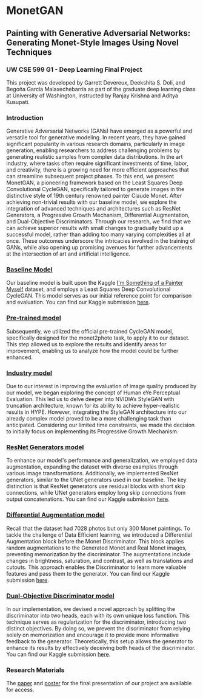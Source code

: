 # MonetGAN 
## Painting with Generative Adversarial Networks: Generating Monet-Style Images Using Novel Techniques
### UW CSE 599 G1 - Deep Learning Final Project
This project was developed by Garrett Devereux, Deekshita S. Doli, and Begoña García Malaxechebarría as part of the graduate deep learning class at University of Washington, instructed by Ranjay Krishna and Aditya Kusupati.

### Introduction
Generative Adversarial Networks (GANs) have emerged as a powerful and versatile tool for generative modeling. In recent years, they have gained significant popularity in various research domains, particularly in image generation, enabling researchers to address challenging problems by generating realistic samples from complex data distributions. In the art industry, where tasks often require significant investments of time, labor, and creativity, there is a growing need for more efficient approaches that can streamline subsequent project phases. To this end, we present MonetGAN, a pioneering framework based on the Least Squares Deep Convolutional CycleGAN, specifically tailored to generate images in the distinctive style of 19th century renowned painter Claude Monet. After achieving non-trivial results with our baseline model, we explore the integration of advanced techniques and architectures such as ResNet Generators, a Progressive Growth Mechanism, Differential Augmentation, and Dual-Objective Discriminators. Through our research, we find that we can achieve superior results with small changes to gradually build up a successful model, rather than adding too many varying complexities all at once. These outcomes underscore the intricacies involved in the training of GANs, while also opening up promising avenues for further advancements at the intersection of art and artificial intelligence.

### [Baseline Model](https://github.com/begogar99/MonetGAN/blob/main/MonetGAN_Baseline.ipynb)
Our baseline model is built upon the Kaggle [I'm Something of a Painter Myself](https://www.kaggle.com/competitions/gan-getting-started) dataset, and employs a Least Squares Deep Convolutional CycleGAN. This model serves as our initial reference point for comparison and evaluation. You can find our Kaggle submission [here](https://www.kaggle.com/code/garrettdevereux/uw-deep-learning-monetganv1).

### [Pre-trained model](https://github.com/begogar99/MonetGAN/blob/main/MonetGAN_Pretrained.ipynb)
Subsequently, we utilized the official pre-trained CycleGAN model, specifically designed for the monet2photo task, to apply it to our dataset. This step allowed us to explore the results and identify areas for improvement, enabling us to analyze how the model could be further enhanced.

### [Industry model](https://github.com/begogar99/MonetGAN/blob/main/MonetGAN_Industry.ipynb)
Due to our interest in improving the evaluation of image quality produced by our model, we began exploring the concept of Human eYe Perceptual Evaluation. This led us to delve deeper into NVIDIA’s StyleGAN with truncation architecture, known for its ability to achieve hyper-realistic results in HYPE. However, integrating the StyleGAN architecture into our already complex model proved to be a more challenging task than anticipated. Considering our limited time constraints, we made the decision to initially focus on implementing its Progressive Growth Mechanism. 

### [ResNet Generators model](https://github.com/begogar99/MonetGAN/blob/main/MonetGAN_ResNetGenerators.ipynb)
To enhance our model's performance and generalization, we employed data augmentation, expanding the dataset with diverse examples through various image transformations. Additionally, we implemented ResNet generators, similar to the UNet generators used in our baseline. The key distinction is that ResNet generators use residual blocks with short skip connections, while UNet generators employ long skip connections from output concatenations. You can find our Kaggle submission [here](https://www.kaggle.com/code/deekshitadoli/notebooke0627ec9f2/notebook).

### [Differential Augmentation model](https://github.com/begogar99/MonetGAN/blob/main/MonetGAN_DifferentialAugmentation.ipynb)
Recall that the dataset had 7028 photos but only 300 Monet paintings. To tackle the challenge of Data Efficient learning, we introduced a Differential Augmentation block before the Monet Discriminator. This block applies random augmentations to the Generated Monet and Real Monet images, preventing memorization by the discriminator. The augmentations include changes in brightness, saturation, and contrast, as well as translations and cutouts. This approach enables the Discriminator to learn more valuable features and pass them to the generator. You can find our Kaggle submission [here](https://www.kaggle.com/code/garrettdevereux/uw-deep-learning-diffaug-dc-cyclegan).

### [Dual-Objective Discriminator model](https://github.com/begogar99/MonetGAN/blob/main/MonetGAN_Dual-ObjectiveDiscriminator.ipynb)
In our implementation, we devised a novel approach by splitting the discriminator into two heads, each with its own unique loss function. This technique serves as regularization for the discriminator, introducing two distinct objectives. By doing so, we prevent the discriminator from relying solely on memorization and encourage it to provide more informative feedback to the generator. Theoretically, this setup allows the generator to enhance its results by effectively deceiving both heads of the discriminator. You can find our Kaggle submission [here](https://www.kaggle.com/code/garrettdevereux/uw-dc-d2cyclegan).

### Research Materials
The [paper](https://github.com/begogar99/MonetGAN/blob/main/MonetGAN_Paper.pdf) and [poster](https://github.com/begogar99/MonetGAN/blob/main/MonetGAN_Poster.pdf) for the final presentation of our project are available for access.
